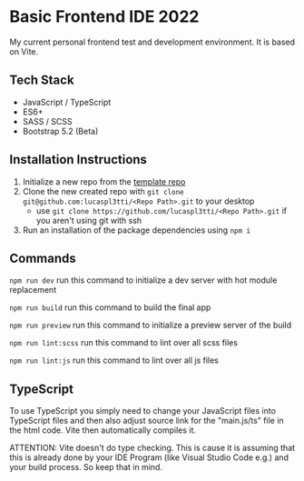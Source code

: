 # Basic Frontend IDE 2022
My current personal frontend test and development environment. It is based on Vite.

## Tech Stack
- JavaScript / TypeScript
- ES6+
- SASS / SCSS
- Bootstrap 5.2 (Beta)

## Installation Instructions
1. Initialize a new repo from the [template repo](https://github.com/lucaspl3tti/basic-frontend-ide-2022)
2. Clone the new created repo with `git clone git@github.com:lucaspl3tti/<Repo Path>.git` to your desktop
   * use `git clone https://github.com/lucaspl3tti/<Repo Path>.git` if you aren't using git with ssh
3. Run an installation of the package dependencies using `npm i`

## Commands
`npm run dev` run this command to initialize a dev server with hot module replacement

`npm run build` run this command to build the final app

`npm run preview` run this command to initialize a preview server of the build

`npm run lint:scss` run this command to lint over all scss files

`npm run lint:js` run this command to lint over all js files

## TypeScript
To use TypeScript you simply need to change your JavaScript files into TypeScript files and then also adjust source link for the "main.js/ts" file in the html code. Vite then automatically compiles it.

ATTENTION: Vite doesn't do type checking. This is cause it is assuming that this is already done by your IDE Program (like Visual Studio Code e.g.) and your build process. So keep that in mind.
